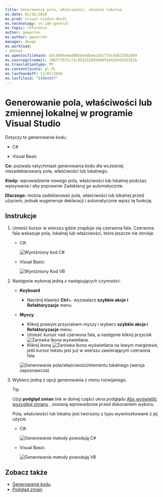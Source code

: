 ```yaml
---
title: Generowanie pola, właściwości, zmienna lokalna
ms.date: 01/26/2018
ms.prod: visual-studio-dev15
ms.technology: vs-ide-general
ms.topic: reference
author: gewarren
ms.author: gewarren
manager: douge
ms.workload:
- dotnet
ms.openlocfilehash: d3cd886e4ed08bbe4dbeea1b177dc4dd22502d99
ms.sourcegitcommit: 708f77071c73c95d212645b00fa943d45d35361b
ms.translationtype: MT
ms.contentlocale: pl-PL
ms.lasthandoff: 12/07/2018
ms.locfileid: "53064037"
---
```

# <a name="generate-a-field-property-or-local-variable-in-visual-studio"></a>Generowanie pola, właściwości lub zmiennej lokalnej w programie Visual Studio

Dotyczy to generowanie kodu:

- C#

- Visual Basic

**Co:** pozwala natychmiast generowania kodu dla wcześniej niezadeklarowany pola, właściwości lub lokalnego.

**Kiedy:** wprowadzenie nowego pola, właściwości lub lokalnej podczas wpisywania i aby poprawnie Zadeklaruj go automatycznie.

**Dlaczego:** można zadeklarować pola, właściwości lub lokalnej przed użyciem, jednak wygeneruje deklaracji i automatycznie wpisz tę funkcję.

## <a name="how-to"></a>Instrukcje

1. Umieść kursor w wierszu gdzie znajduje się czerwona fala. Czerwona fala wskazuje pola, lokalnej lub właściwości, które jeszcze nie istnieje.

   - C#:

       ![Wyróżniony kod C#](media/field-highlight-cs.png)

   - Visual Basic:

       ![Wyróżniony Kod VB](media/field-highlight-vb.png)

2. Następnie wykonaj jedną z następujących czynności:

   - **Keyboard**
      - Naciśnij klawisz **Ctrl**+**.** wyzwalacz **szybkie akcje i Refaktoryzacje** menu.
   - **Myszy**
      - Kliknij prawym przyciskiem myszy i wybierz **szybkie akcje i Refaktoryzacje** menu.
      - Umieść kursor nad czerwona fala, a następnie kliknij przycisk ![Żarówka](media/bulb-cs.png) Ikona wyświetlana.
      - Kliknij ikonę ![Żarówka](media/bulb-cs.png) Ikona wyświetlana na lewym marginesie, jeśli kursor tekstu jest już w wierszu zawierającym czerwona fala.

      ![Generowanie pola/właściwości/elementu lokalnego (wersja zapoznawcza)](media/field-preview-cs.png)

3. Wybierz jedną z opcji generowania z menu rozwijanego.

   > [!TIP]
   > Użyj **podgląd zmian** link w dolnej części okna podglądu [Aby wyświetlić wszystkie zmiany](../../ide/preview-changes.md) , zostaną wprowadzone przed dokonaniem wyboru.

   Pola, właściwości lub lokalny jest tworzony z typu wywnioskowane z jej użycie.

   - C#:

       ![Generowanie metody powodują C#](media/field-result-cs.png)

   - Visual Basic:

       ![Generowanie metody powodują VB](media/field-result-vb.png)

## <a name="see-also"></a>Zobacz także

- [Generowanie kodu](../code-generation-in-visual-studio.md)
- [Podgląd zmian](../../ide/preview-changes.md)